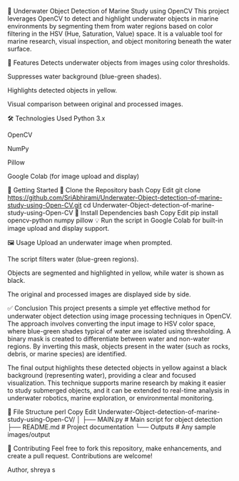 🌊 Underwater Object Detection of Marine Study using OpenCV This project leverages OpenCV to detect and highlight underwater objects in marine environments by segmenting them from water regions based on color filtering in the HSV (Hue, Saturation, Value) space. It is a valuable tool for marine research, visual inspection, and object monitoring beneath the water surface.

📌 Features Detects underwater objects from images using color thresholds.

Suppresses water background (blue-green shades).

Highlights detected objects in yellow.

Visual comparison between original and processed images.

🛠 Technologies Used Python 3.x

OpenCV

NumPy

Pillow

Google Colab (for image upload and display)

🚀 Getting Started 📁 Clone the Repository bash Copy Edit git clone https://github.com/SriAbhirami/Underwater-Object-detection-of-marine-study-using-Open-CV.git cd Underwater-Object-detection-of-marine-study-using-Open-CV 🔧 Install Dependencies bash Copy Edit pip install opencv-python numpy pillow 💡 Run the script in Google Colab for built-in image upload and display support.

🖼 Usage Upload an underwater image when prompted.

The script filters water (blue-green regions).

Objects are segmented and highlighted in yellow, while water is shown as black.

The original and processed images are displayed side by side.

✅ Conclusion This project presents a simple yet effective method for underwater object detection using image processing techniques in OpenCV. The approach involves converting the input image to HSV color space, where blue-green shades typical of water are isolated using thresholding. A binary mask is created to differentiate between water and non-water regions. By inverting this mask, objects present in the water (such as rocks, debris, or marine species) are identified.

The final output highlights these detected objects in yellow against a black background (representing water), providing a clear and focused visualization. This technique supports marine research by making it easier to study submerged objects, and it can be extended to real-time analysis in underwater robotics, marine exploration, or environmental monitoring.

📂 File Structure perl Copy Edit Underwater-Object-detection-of-marine-study-using-Open-CV/ │ ├── MAIN.py # Main script for object detection ├── README.md # Project documentation └── Outputs # Any sample images/output

🤝 Contributing Feel free to fork this repository, make enhancements, and create a pull request. Contributions are welcome!

Author, shreya s
